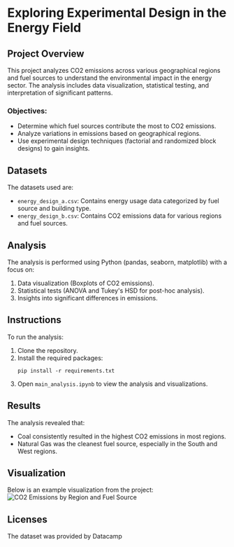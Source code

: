 
# Exploring Experimental Design in the Energy Field

## Project Overview
This project analyzes CO2 emissions across various geographical regions and fuel sources to understand the environmental impact in the energy sector. The analysis includes data visualization, statistical testing, and interpretation of significant patterns.

### Objectives:
- Determine which fuel sources contribute the most to CO2 emissions.
- Analyze variations in emissions based on geographical regions.
- Use experimental design techniques (factorial and randomized block designs) to gain insights.

## Datasets
The datasets used are:
- `energy_design_a.csv`: Contains energy usage data categorized by fuel source and building type.
- `energy_design_b.csv`: Contains CO2 emissions data for various regions and fuel sources.

## Analysis
The analysis is performed using Python (pandas, seaborn, matplotlib) with a focus on:
1. Data visualization (Boxplots of CO2 emissions).
2. Statistical tests (ANOVA and Tukey's HSD for post-hoc analysis).
3. Insights into significant differences in emissions.

## Instructions
To run the analysis:
1. Clone the repository.
2. Install the required packages:
   ```
   pip install -r requirements.txt
   ```
3. Open `main_analysis.ipynb` to view the analysis and visualizations.

## Results
The analysis revealed that:
- Coal consistently resulted in the highest CO2 emissions in most regions.
- Natural Gas was the cleanest fuel source, especially in the South and West regions.

## Visualization
Below is an example visualization from the project:
![CO2 Emissions by Region and Fuel Source](images/co2_emissions.png)

## Licenses
The dataset was provided by Datacamp
